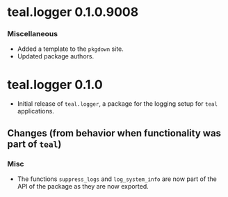 # teal.logger 0.1.0.9008

### Miscellaneous
* Added a template to the `pkgdown` site.
* Updated package authors.

# teal.logger 0.1.0

* Initial release of `teal.logger`, a package for the logging setup for `teal` applications.

## Changes (from behavior when functionality was part of `teal`)

### Misc
* The functions `suppress_logs` and `log_system_info` are now part of the API of the package as they are now exported.
